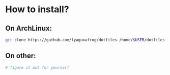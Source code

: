 
# How to install?

## On ArchLinux:
```bash
git clone https://guthub.com/lyaguxafrog/dotfiles /home/$USER/dotfiles && cd /home/$USER/dotfiles && sh install.sh
```
## On other:
```bash
# figure it out for yourself
```
